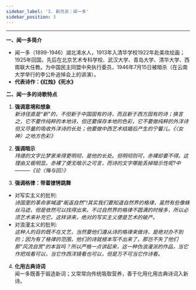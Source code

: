 ```yaml
---
sidebar_label: '3. 新月派：闻一多'
sidebar_position: 3
---
```


***

**一、闻一多简介**

- 闻一多（1899-1946）湖北浠水人，1913年入清华学校1922年赴美攻绘画；1925年回国，先后在北京艺术专科学校、武汉大学、青岛大学、清华大学、西南联大任教。为中国民主同盟中央执行委员，1946年7月15日被暗杀（在云南大学举行的李公朴追悼会上的讲演）。
- **代表诗作：《红烛》《死水》**
 

**二、闻一多的诗歌特点**

1. **强调意境和想象**  
*新诗径直是“新”的，不但新于中国固有的诗，而且新于西方固有的诗；换言之，它不要作纯粹的本地诗，但还要保存本地的色彩，它不要做纯粹的外洋诗但又尽量的吸收外洋诗的长处；他要做中西艺术结婚后产生的宁馨儿。《〈女神〉之地方色彩》*

2. **强调暗示**  
*玮德的文字比梦家来得更明彻，是他的长处。但明彻则可，赤裸却要不得。这理由又极明显。赤裸了便无暗示之可言，而诗的文字哪能丢掉暗示性呢?中———《论〈悔与回〉》*

3. **强调格律：带着镣铐跳舞**  
- 对写实主义的批判:  
*诗国里的革命家喊道“皈返自然”!其实我们要知道自然界的格律，虽然有些像蛛丝马迹，但是依然可以找得出来。不过自然界的格律不圆满的时候多，所以必须艺术来补充它。这样讲来，绝对的写实主义便是艺术的破产。*
- 对浪漫主义的批判:  
*这种人的目的既不在文艺，当然要他们遵从诗的格律来做诗，是绝对办不到的；因为有了格律的范围，他们的诗就根本写不出来了，那岂不失了他们那“风流自赏”的本旨吗？所以严格一点讲起来，这一种伪浪漫派的作品，当它作把戏看可以，当它作西洋镜看也可以，但是万不可当它作诗看。*

4. **化用古典诗词**  
闻一多既善于锻造新词；又常常向传统吸取营养，善于化用化用古典诗词入新诗。

 